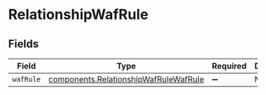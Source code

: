 # RelationshipWafRule


## Fields

| Field                                                                                                 | Type                                                                                                  | Required                                                                                              | Description                                                                                           |
| ----------------------------------------------------------------------------------------------------- | ----------------------------------------------------------------------------------------------------- | ----------------------------------------------------------------------------------------------------- | ----------------------------------------------------------------------------------------------------- |
| `wafRule`                                                                                             | [components.RelationshipWafRuleWafRule](../../../sdk/models/components/relationshipwafrulewafrule.md) | :heavy_minus_sign:                                                                                    | N/A                                                                                                   |